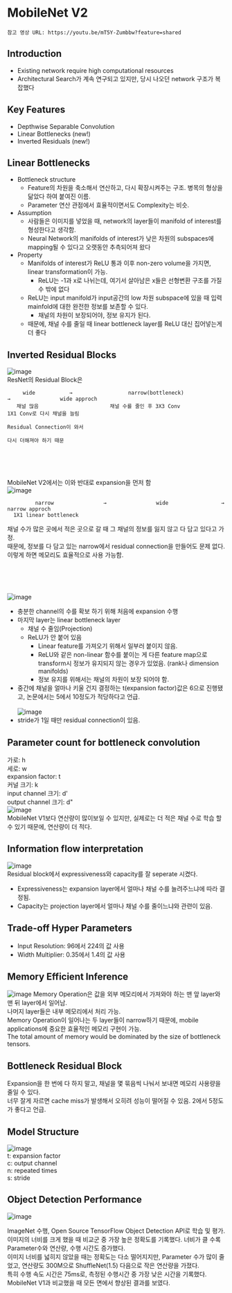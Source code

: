 # **MobileNet V2**
    참고 영상 URL: https://youtu.be/mT5Y-Zumbbw?feature=shared
## **Introduction**
- Existing network require high computational resources
- Architectural Search가 계속 연구되고 있지만, 당시 나오던 network 구조가 복잡했다

## **Key Features**
- Depthwise Separable Convolution
- Linear Bottlenecks (new!)
- Inverted Residuals (new!)

## **Linear Bottlenecks**
- Bottleneck structure
    - Feature의 차원을 축소해서 연산하고, 다시 확장시켜주는 구조. 병목의 형상을 닮았다 하여 붙여진 이름.
    - Parameter 연산 관점에서 효율적이면서도 Complexity는 비슷.
- Assumption
  - 사람들은 이미지를 넣었을 때, network의 layer들이 manifold of interest를 형성한다고 생각함.
  - Neural Network의 manifolds of interest가 낮은 차원의 subspaces에 mapping될 수 있다고 오랫동안 추측되어져 왔다
- Property
  - Manifolds of interest가 ReLU 통과 이후 non-zero volume을 가지면, linear transformation이 가능.
      - ReLU는 -1과 x로 나뉘는데, 여기서 살아남은 x들은 선형변환 구조를 가질수 밖에 없다
  - ReLU는 input manifold가 input공간의 low 차원 subspace에 있을 때 입력 mainfold에 대한 완전한 정보를 보존할 수 있다.
      - 채널의 차원이 보장되어야, 정보 유지가 된다.
  - 때문에, 채널 수를 줄일 때 linear bottleneck layer를 ReLU 대신 집어넣는게 더 좋다

## **Inverted Residual Blocks**
![image](https://github.com/Raymondgwangryeol/Raymondgwangryeol/assets/32587541/e3bb2152-bb8b-457a-84e6-34512207a719)   
ResNet의 Residual Block은   

         wide           →                  narrow(bottleneck)             →                wide approch   
       채널 많음                       채널 수를 줄인 후 3X3 Conv                     1X1 Conv로 다시 채널을 늘림   
                                                                                     Residual Connection이 와서
                                                                                      다시 더해져야 하기 때문    
<br><br><br>

MobileNet V2에서는 이와 반대로 expansion을 먼저 함   
![image](https://github.com/Raymondgwangryeol/Raymondgwangryeol/assets/32587541/c54a69ed-4264-4b68-b338-f5c4b52574bd)   

             narrow                →                wide                 →              narrow approch   
      1X1 linear bottleneck

채널 수가 많은 곳에서 적은 곳으로 갈 때 그 채널의 정보를 잃지 않고 다 담고 있다고 가정.   
때문에, 정보를 다 담고 있는 narrow에서 residual connection을 만들어도 문제 없다.   
이렇게 하면 메모리도 효율적으로 사용 가능함.    

<br><br><br>

![image](https://github.com/Raymondgwangryeol/Raymondgwangryeol/assets/32587541/4a982d62-9c0a-40f3-b40a-aabc6fd5a478)   
- 충분한 channel의 수를 확보 하기 위해 처음에 expansion 수행
- 마지막 layer는 linear bottleneck layer
  - 채널 수 줄임(Projection)
  - ReLU가 안 붙어 있음
    - Linear feature를 가져오기 위해서 일부러 붙이지 않음.
    - ReLU와 같은 non-linear 함수를 붙이는 게 다른 feature map으로 transform시 정보가 유지되지 않는 경우가 있었음. (rank나 dimension manifolds)
    - 정보 유지를 위해서는 채널의 차원이 보장 되어야 함.
- 중간에 채널을 얼마나 키울 건지 결정하는 t(expansion factor)값은 6으로 진행됐고, 논문에서는 5에서 10정도가 적당하다고 언급.
 <br> <br>
 ![image](https://github.com/Raymondgwangryeol/Raymondgwangryeol/assets/32587541/8e6ad7a6-2b27-4394-b4a6-f73c44eadcc6)
- stride가 1일 때만 residual connection이 있음.

## **Parameter count for bottleneck convolution**
가로: h   
세로: w   
expansion factor: t   
커널 크기: k   
input channel 크기: d'   
output channel 크기: d"   
![image](https://github.com/Raymondgwangryeol/Raymondgwangryeol/assets/32587541/37002a05-a670-4966-a52c-168b9e354b03)     
MobileNet V1보다 연산량이 많이보일 수 있지만, 실제로는 더 적은 채널 수로 학습 할 수 있기 때문에, 연산량이 더 적다.

## **Information flow interpretation**
![image](https://github.com/Raymondgwangryeol/Raymondgwangryeol/assets/32587541/c0ed007c-e09c-4631-baf9-ec94794bd5e7)    
Residual block에서 expressiveness와 capacity를 잘 seperate 시켰다.
- Expressiveness는 expansion layer에서 얼마나 채널 수를 늘려주느냐에 따라 결정됨.
- Capacity는 projection layer에서 얼마나 채널 수를 줄이느냐와 관련이 있음.

## **Trade-off Hyper Parameters**
- Input Resolution: 96에서 224의 값 사용
- Width Multiplier: 0.35에서 1.4의 값 사용

## **Memory Efficient Inference**
![image](https://github.com/Raymondgwangryeol/Raymondgwangryeol/assets/32587541/c0ed007c-e09c-4631-baf9-ec94794bd5e7)
Memory Operation은 값을 외부 메모리에서 가져와야 하는 맨 앞 layer와 맨 뒤 layer에서 일어남.   
나머지 layer들은 내부 메모리에서 처리 가능.   
Memory Operation이 일어나는 두 layer들이 narrow하기 때문에, mobile applications에 중요한 효율적인 메모리 구현이 가능.   
The total amount of memory would be dominated by the size of bottleneck tensors.

## **Bottleneck Residual Block**
Expansion을 한 번에 다 하지 말고, 채널을 몇 묶음씩 나눠서 보내면 메모리 사용량을 줄일 수 있다.   
너무 잘게 자르면 cache miss가 발생해서 오히려 성능이 떨어질 수 있음.
2에서 5정도가 좋다고 언급.

## **Model Structure**
![image](https://github.com/Raymondgwangryeol/Raymondgwangryeol/assets/32587541/3d2a24f9-dd7e-49a6-bc6c-c1aa07930127)    
t: expansion factor    
c: output channel    
n: repeated times    
s: stride    

## **Object Detection Performance**
![image](https://github.com/Raymondgwangryeol/Raymondgwangryeol/assets/32587541/86b3dd47-ed5a-42a6-ba88-5cf867710742)    

ImageNet 수행, Open Source TensorFlow Object Detection API로 학습 및 평가.    
이미지의 너비를 크게 했을 때 비교군 중 가장 높은 정확도를 기록했다. 너비가 클 수록 Parameter수와 연산량, 수행 시간도 증가했다.   
이미지 너비를 넓히지 않았을 때는 정확도는 다소 떨어지지만, Parameter 수가 많이 줄었고, 연산량도 300M으로 ShuffleNet(1.5) 다음으로 작은 연산량을 가졌다.    
특히 수행 속도 시간은 75ms로, 측정된 수행시간 중 가장 낮은 시간을 기록했다.     
MobileNet V1과 비교했을 때 모든 면에서 향상된 결과를 보였다.  
